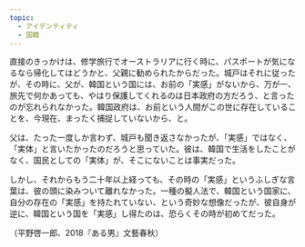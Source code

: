 ```yaml
---
topic:
  - アイデンティティ
  - 国籍
---
```

直接のきっかけは、修学旅行でオーストラリアに行く時に、パスポートが気になるなら帰化してはどうかと、父親に勧められたからだった。城戸はそれに従ったが、その時に、父が、韓国という国には、お前の「実感」がないから、万が一、旅先で何かあっても、やはり保護してくれるのは日本政府の方だろう、と言ったのが忘れられなかった。韓国政府は、お前という人間がこの世に存在していることを、今現在、まったく捕捉していないから、と。 

父は、たった一度しか言わず、城戸も聞き返さなかったが、「実感」ではなく、「実体」と言いたかったのだろうと思っていた。彼は、韓国で生活をしたことがなく、国民としての「実体」が、そこにないことは事実だった。 

しかし、それからもう二十年以上経っても、その時の「実感」というふしぎな言葉は、彼の頭に染みついて離れなかった。一種の擬人法で、韓国という国家に、自分の存在の「実感」を持たれていない、という奇妙な想像だったが、彼自身が逆に、韓国という国を「実感」し得たのは、恐らくその時が初めてだった。

（平野啓一郎、2018『ある男』文藝春秋）